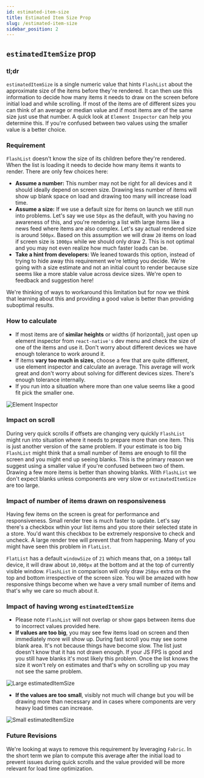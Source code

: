```yaml
---
id: estimated-item-size
title: Estimated Item Size Prop
slug: /estimated-item-size
sidebar_position: 2
---
```


## `estimatedItemSize` prop

### tl;dr

`estimatedItemSize` is a single numeric value that hints `FlashList` about the approximate size of the items before they're rendered. It can then use this information to decide how many items it needs to draw on the screen before initial load and while scrolling. If most of the items are of different sizes you can think of an average or median value and if most items are of the same size just use that number. A quick look at `Element Inspector` can help you determine this. If you're confused between two values using the smaller value is a better choice.

### Requirement

`FlashList` doesn't know the size of its children before they're rendered. When the list is loading it needs to decide how many items it wants to render. There are only few choices here:

- **Assume a number:** This number may not be right for all devices and it should ideally depend on screen size. Drawing less number of items will show up blank space on load and drawing too many will increase load time.
- **Assume a size:** If we use a default size for items on launch we still nun into problems. Let's say we use `50px` as the default, with you having no awareness of this, and you're rendering a list with large items like a news feed where items are also complex. Let's say actual rendered size is around `500px`. Based on this assumption we will draw `20` items on load if screen size is `1000px` while we should only draw 2. This is not optimal and you may not even realize how much faster loads can be.
- **Take a hint from developers:** We leaned towards this option, instead of trying to hide away this requirement we're letting you decide. We're going with a size estimate and not an initial count to render because size seems like a more stable value across device sizes. We're open to feedback and suggestion here!

We're thinking of ways to workaround this limitation but for now we think that learning about this and providing a good value is better than providing suboptimal results.

### How to calculate

- If most items are of **similar heights** or widths (if horizontal), just open up element inspector from `react-native's` dev menu and check the size of one of the items and use it. Don't worry about different devices we have enough tolerance to work around it.
- If items **vary too much in sizes**, choose a few that are quite different, use element inspector and calculate an average. This average will work great and don't worry about solving for different devices sizes. There's enough tolerance internally.
- If you run into a situation where more than one value seems like a good fit pick the smaller one.

![Element Inspector](https://user-images.githubusercontent.com/7811728/159806998-ce6b0c27-576c-4fe1-8170-cfa23788cfae.png)


### Impact on scroll

During very quick scrolls if offsets are changing very quickly `FlashList` might run into situation where it needs to prepare more than one item. This is just another version of the same problem. If your estimate is too big `FlashList` might think that a small number of items are enough to fill the screen and you might end up seeing blanks. This is the primary reason we suggest using a smaller value if you're confused between two of them. Drawing a few more items is better than showing blanks. With `FlashList` we don't expect blanks unless components are very slow or `estimatedItemSize` are too large.

### Impact of number of items drawn on responsiveness

Having few items on the screen is great for performance and responsiveness. Small render tree is much faster to update. Let's say there's a checkbox wthin your list items and you store their selected state in a store. You'd want this checkbox to be extremely responsive to check and uncheck. A large render tree will prevent that from happening. Many of you might have seen this problem in `FlatList`.

`FlatList` has a default `windowSize` of `21` which means that, on a `1000px` tall device, it will draw about `10,000px` at the bottom and at the top of currently visible window. `FlashList` in comparison will only draw `250px` extra on the top and bottom irrespective of the screen size. You will be amazed with how responsive things become when we have a very small number of items and that's why we care so much about it.

### Impact of having wrong `estimatedItemSize`

- Please note `FlashList` will not overlap or show gaps between items due to incorrect values provided here.
- **If values are too big**, you may see few items load on screen and then immediately more will show up. During fast scroll you may see some blank area. It's not because things have become slow. The list just doesn't know that it has not drawn enough. If your JS FPS is good and you still have blanks it's most likely this problem. Once the list knows the size it won't rely on estimates and that's why on scrolling up you may not see the same problem.

![Large estimatedItemSize](https://user-images.githubusercontent.com/7811728/159801541-5540820d-4d90-491d-9645-dd43b684c437.png)

- **If the values are too small**, visibly not much will change but you will be drawing more than necessary and in cases where components are very heavy load times can increase.

![Small estimatedItemSize](https://user-images.githubusercontent.com/7811728/159801594-51a26edc-8f5b-4fb5-a268-c138b525bd3c.png)

### Future Revisions

We're looking at ways to remove this requirement by leveraging `Fabric`. In the short term we plan to compute this average after the initial load to prevent issues during quick scrolls and the value provided will be more relevant for load time optimization.
